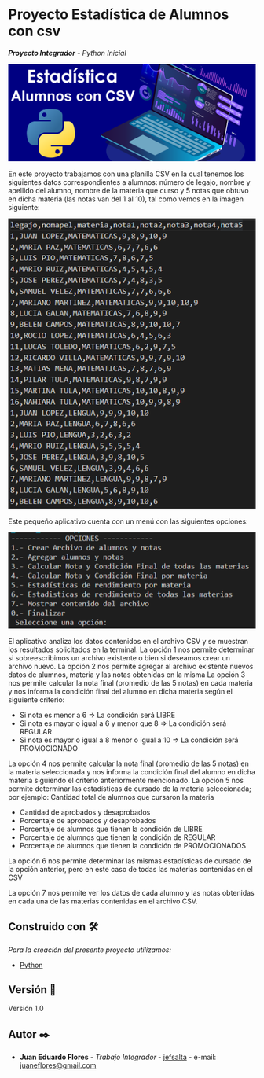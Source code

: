 # Proyecto Estadística de Alumnos con csv
**_Proyecto Integrador_** - _Python Inicial_

![estadísticas](/images/estadisticas.png)


En este proyecto trabajamos con una planilla CSV en la cual tenemos los siguientes datos correspondientes a alumnos: número de legajo, nombre y apellido del alumno, nombre de la materia que curso y 5 notas que obtuvo en dicha materia (las notas van del 1 al 10), tal como vemos en la imagen siguiente:

 ![csvalumnos](/images/csvalumnos.png)
 
Este pequeño aplicativo cuenta con un menú con las siguientes opciones:
 
![menu](/images/opciones.png)

El aplicativo analiza los datos contenidos en el archivo CSV y se muestran los resultados solicitados en la terminal.
La opción 1 nos permite determinar si sobreescribimos un archivo existente o bien si deseamos crear un archivo nuevo.
La opción 2 nos permite agregar al archivo existente nuevos datos de alumnos, materia y las notas obtenidas en la misma
La opción 3 nos permite calcular la nota final (promedio de las 5 notas) en cada materia y nos informa la condición final del alumno en dicha materia según el siguiente criterio:
-	Si nota es menor a 6 => La condición será LIBRE
-	Si nota es mayor o igual a 6 y menor que 8 => La condición será REGULAR
-	Si nota es mayor o igual a 8 menor o igual a 10 => La condición será PROMOCIONADO

La opción 4 nos permite calcular la nota final (promedio de las 5 notas) en la materia seleccionada y nos informa la condición final del alumno en dicha materia siguiendo el criterio anteriormente mencionado.
La opción 5 nos permite determinar las estadísticas de cursado de la materia seleccionada; por ejemplo:
	Cantidad total de alumnos que cursaron la materia
*	Cantidad de aprobados y desaprobados
*	Porcentaje de aprobados y desaprobados
*	Porcentaje de alumnos que tienen la condición de LIBRE
*	Porcentaje de alumnos que tienen la condición de REGULAR
*	Porcentaje de alumnos que tienen la condición de PROMOCIONADOS

La opción 6 nos permite determinar las mismas estadísticas de cursado de la opción anterior, pero en este caso de todas las materias contenidas en el CSV

La opción 7 nos permite ver los datos de cada alumno y las notas obtenidas en cada una de las materias contenidas en el archivo CSV.


## Construido con 🛠️

_Para la creación del presente proyecto utilizamos:_

* [Python](https://www.python.org)


## Versión 📌

Versión 1.0

## Autor ✒️

* **Juan Eduardo Flores** - *Trabajo Integrador* - [jefsalta](https://github.com/jefsalta) - e-mail: juaneflores@gmail.com




